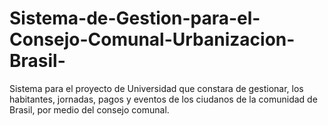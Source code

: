 # Sistema-de-Gestion-para-el-Consejo-Comunal-Urbanizacion-Brasil-
Sistema para el proyecto de Universidad que constara de gestionar, los habitantes, jornadas, pagos y eventos de los ciudanos de la comunidad de Brasil, por medio del consejo comunal.
